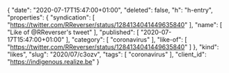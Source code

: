 {
  "date": "2020-07-17T15:47:00+01:00",
  "deleted": false,
  "h": "h-entry",
  "properties": {
    "syndication": [
      "https://twitter.com/RReverser/status/1284134041449635840"
    ],
    "name": [
      "Like of @RReverser's tweet"
    ],
    "published": [
      "2020-07-17T15:47:00+01:00"
    ],
    "category": [
      "coronavirus"
    ],
    "like-of": [
      "https://twitter.com/RReverser/status/1284134041449635840"
    ]
  },
  "kind": "likes",
  "slug": "2020/07/c3ozv",
  "tags": [
    "coronavirus"
  ],
  "client_id": "https://indigenous.realize.be"
}
